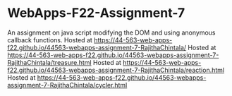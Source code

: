 # WebApps-F22-Assignment-7
An assignment on java script modifying the DOM and using anonymous callback functions.
Hosted at https://44-563-web-apps-f22.github.io/44563-webapps-assignment-7-RajithaChintala/
Hosted at https://44-563-web-apps-f22.github.io/44563-webapps-assignment-7-RajithaChintala/treasure.html
Hosted at https://44-563-web-apps-f22.github.io/44563-webapps-assignment-7-RajithaChintala/reaction.html
Hosted at https://44-563-web-apps-f22.github.io/44563-webapps-assignment-7-RajithaChintala/cycler.html
